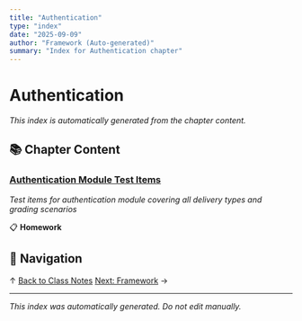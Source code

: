 ```yaml
---
title: "Authentication"
type: "index"
date: "2025-09-09"
author: "Framework (Auto-generated)"
summary: "Index for Authentication chapter"
---
```


# Authentication

*This index is automatically generated from the chapter content.*

## 📚 Chapter Content

### [Authentication Module Test Items](01_auth_test_items.md)
*Test items for authentication module covering all delivery types and grading scenarios*

📋 **Homework**

## 🧭 Navigation

↑ [Back to Class Notes](../00_master_index.md)
[Next: Framework](../02_framework/00_index.md) →

---

*This index was automatically generated. Do not edit manually.*